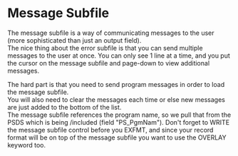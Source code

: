 # Message Subfile

The message subfile is a way of communicating messages to the user (more sophisticated than just an output field).  
The nice thing about the error subfile is that you can send multiple messages to the user at once.  You can only see 1 line at a time, and you put the cursor on the message subfile and page-down to view additional messages. 

The hard part is that you need to send program messages in order to load the message subfile.  
You will also need to clear the messages each time or else new messages are just added to the bottom of the list.     
The message subfile references the program name, so we pull that from the PSDS which is being /included (field "PS_PgmNam").
Don't forget to WRITE the message subfile control before you EXFMT, and since your record format will be on top of the message subfile you want to use the OVERLAY keyword too.



